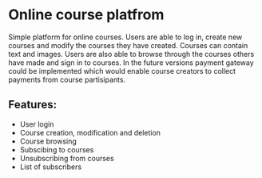 # Online course platfrom

Simple platform for online courses. Users are able to log in, create new courses and modify the courses they have created. Courses can contain text and images. Users are also able to browse through the courses others have made and sign in to courses. In the future versions payment gateway could be implemented which would enable course creators to collect payments from course partisipants.

## Features:

* User login
* Course creation, modification and deletion
* Course browsing
* Subscibing to courses
* Unsubscribing from courses
* List of subscribers
